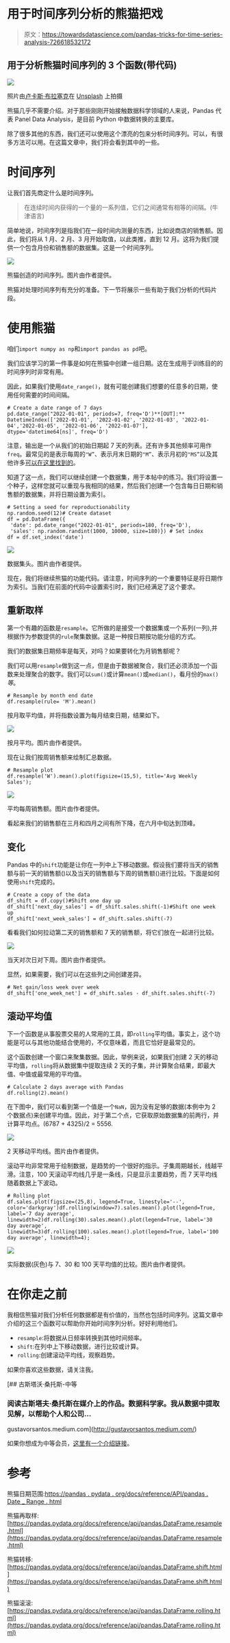 # 用于时间序列分析的熊猫把戏

> 原文：<https://towardsdatascience.com/pandas-tricks-for-time-series-analysis-726618532172>

## 用于分析熊猫时间序列的 3 个函数(带代码)

![](img/018a7772507981c5c6abbae9ca862bd1.png)

照片由[卢卡斯·布拉塞克](https://unsplash.com/@goumbik?utm_source=unsplash&utm_medium=referral&utm_content=creditCopyText)在 [Unsplash](https://unsplash.com/s/photos/time-series?utm_source=unsplash&utm_medium=referral&utm_content=creditCopyText) 上拍摄

熊猫几乎不需要介绍。对于那些刚刚开始接触数据科学领域的人来说，Pandas 代表 Panel Data Analysis，是目前 Python 中数据转换的主要库。

除了很多其他的东西，我们还可以使用这个漂亮的包来分析时间序列。可以，有很多方法可以用。在这篇文章中，我们将会看到其中的一些。

# 时间序列

让我们首先商定什么是时间序列。

> 在连续时间内获得的一个量的一系列值，它们之间通常有相等的间隔。(牛津语言)

简单地说，时间序列是指我们在一段时间内测量的东西，比如说商店的销售额。因此，我们将从 1 月、2 月、3 月开始取值，以此类推，直到 12 月。这将为我们提供一个包含月份和销售额的数据集。这是一个时间序列。

![](img/19fbde62746539bd8e343dc8b2f6b7b2.png)

熊猫创造的时间序列。图片由作者提供。

熊猫对处理时间序列有充分的准备。下一节将展示一些有助于我们分析的代码片段。

# 使用熊猫

咱们`import numpy as np`和`import pandas as pd`吧。

我们应该学习的第一件事是如何在熊猫中创建一组日期。这在生成用于训练目的的时间序列时非常有用。

因此，如果我们使用`date_range()`，就有可能创建我们想要的任意多的日期，使用任何需要的时间间隔。

```
# Create a date range of 7 days
pd.date_range("2022-01-01", periods=7, freq='D')**[OUT]:** DatetimeIndex(['2022-01-01', '2022-01-02', '2022-01-03', '2022-01-04','2022-01-05', '2022-01-06', '2022-01-07'],               dtype='datetime64[ns]', freq='D')
```

注意，输出是一个从我们的初始日期起 7 天的列表。还有许多其他频率可用作`freq`。最常见的是表示每周的`"W”`、表示月末日期的`"M”`、表示月初的`"MS”`以及其他许多[可以在这里找到的](https://pandas.pydata.org/docs/user_guide/timeseries.html#timeseries-offset-aliases)。

知道了这一点，我们可以继续创建一个数据集，用于本帖中的练习。我们将设置一个种子，这样您就可以重现与我相同的结果，然后我们创建一个包含每日日期和销售额的数据集，并将日期设置为索引。

```
# Setting a seed for reproductionability
np.random.seed(12)# Create dataset
df = pd.DataFrame({
 'date': pd.date_range("2022-01-01", periods=180, freq='D'),
 'sales': np.random.randint(1000, 10000, size=180)}) # Set index
df = df.set_index('date')
```

![](img/a60cbfb54b43e5108b50016e9db6e66b.png)

数据集头。图片由作者提供。

现在，我们将继续熊猫的功能代码。请注意，时间序列的一个重要特征是将日期作为索引。当我们在前面的代码中设置索引时，我们已经满足了这个要求。

## 重新取样

第一个有趣的函数是`resample`。它所做的是接受一个数据集或一个系列(一列),并根据作为参数提供的`rule`聚集数据。这是一种按日期按功能分组的方式。

我们的数据集日期频率是每天，对吗？如果要转化为月销售额呢？

我们可以用`resample`做到这一点，但是由于数据被聚合，我们还必须添加一个函数来处理聚合的数字。我们可以`sum()`或计算`mean()`或`median()`，看月份的`max()`*等*。

```
# Resample by month end date
df.resample(rule= 'M').mean()
```

按月取平均值，并将指数设置为每月结束日期，结果如下。

![](img/0401613769f8fe0f196d3e3cf91c05d7.png)

按月平均。图片由作者提供。

现在让我们按周销售额来绘制汇总数据。

```
# Resample plot
df.resample('W').mean().plot(figsize=(15,5), title='Avg Weekly Sales');
```

![](img/9d8db004cc39866fa3562e59188c1752.png)

平均每周销售额。图片由作者提供。

看起来我们的销售额在三月和四月之间有所下降，在六月中旬达到顶峰。

## 变化

Pandas 中的`shift`功能是让你在一列中上下移动数据。假设我们要将当天的销售额与前一天的销售额()以及当天的销售额与下周的销售额()进行比较。下面是如何使用`shift`完成的。

```
# Create a copy of the data
df_shift = df.copy()#Shift one day up
df_shift['next_day_sales'] = df_shift.sales.shift(-1)#Shift one week up
df_shift['next_week_sales'] = df_shift.sales.shift(-7)
```

看看我们如何拉动第二天的销售额和 7 天的销售额，将它们放在一起进行比较。

![](img/1b70ec158a93da3b071ad8a688b297af.png)

当天对次日对下周。图片由作者提供。

显然，如果需要，我们可以在这些列之间创建差异。

```
# Net gain/loss week over week
df_shift['one_week_net'] = df_shift.sales - df_shift.sales.shift(-7)
```

## 滚动平均值

下一个函数是从事股票交易的人常用的工具，即`rolling`平均值。事实上，这个功能是可以与其他功能结合使用的，不仅意味着，而且它恰好是最常见的。

这个函数创建一个窗口来聚集数据。因此，举例来说，如果我们创建 2 天的移动平均值，`rolling`将从数据集中提取连续 2 天的子集，并计算聚合结果，即最大值、中值或最常用的平均值。

```
# Calculate 2 days average with Pandas
df.rolling(2).mean()
```

在下图中，我们可以看到第一个值是一个`NaN`，因为没有足够的数据(本例中为 2 个数据点)来创建平均值。因此，对于第二个点，它获取原始数据集的前两行，并计算平均点。(6787 + 4325)/2 = 5556.

![](img/e2e0bbfe9b6f3327e57f151dd6b3153e.png)

2 天移动平均线。图片由作者提供。

滚动平均非常常用于绘制数据，是趋势的一个很好的指示。子集周期越长，线越平滑。注意，100 天滚动平均线几乎是一条线，只是显示主要趋势，而 7 天平均线随着数据上下波动。

```
# Rolling plot
df.sales.plot(figsize=(25,8), legend=True, linestyle='--', color='darkgray')df.rolling(window=7).sales.mean().plot(legend=True, label='7 day average', linewidth=2)df.rolling(30).sales.mean().plot(legend=True, label='30 day average', linewidth=3)df.rolling(100).sales.mean().plot(legend=True, label='100 day average', linewidth=4);
```

![](img/ec9e76c621ea8fbeba715b6057197bbc.png)

实际数据(灰色)与 7、30 和 100 天平均值的比较。图片由作者提供。

# 在你走之前

我相信熊猫对我们分析任何数据都是有价值的，当然也包括时间序列。这篇文章中介绍的这三个函数可以帮助你开始时间序列分析。好好利用他们。

*   `resample`:将数据从日频率转换到其他时间频率。
*   `shift`:在列中上下移动数据，进行比较或计算。
*   `rolling`:创建滚动平均线，观察趋势。

如果你喜欢这些数据，请关注我。

[](http://gustavorsantos.medium.com/) [## 古斯塔沃·桑托斯-中等

### 阅读古斯塔夫·桑托斯在媒介上的作品。数据科学家。我从数据中提取见解，以帮助个人和公司…

gustavorsantos.medium.com](http://gustavorsantos.medium.com/) 

如果你想成为中等会员，[这里有一个介绍链接](https://gustavorsantos.medium.com/membership)。

# 参考

熊猫日期范围:[https://pandas . pydata . org/docs/reference/API/pandas . Date _ Range . html](https://pandas.pydata.org/docs/reference/api/pandas.date_range.html)

熊猫再取样:[https://pandas.pydata.org/docs/reference/api/pandas.DataFrame.resample.html](https://pandas.pydata.org/docs/reference/api/pandas.DataFrame.resample.html)

熊猫转移:[https://pandas.pydata.org/docs/reference/api/pandas.DataFrame.shift.html](https://pandas.pydata.org/docs/reference/api/pandas.DataFrame.shift.html)

熊猫滚滚:[https://pandas.pydata.org/docs/reference/api/pandas.DataFrame.rolling.html](https://pandas.pydata.org/docs/reference/api/pandas.DataFrame.rolling.html)